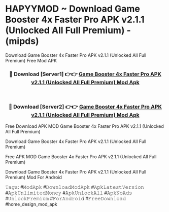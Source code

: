 # HAPYYMOD ~ Download Game Booster 4x Faster Pro APK v2.1.1 (Unlocked All Full Premium) - (mipds)
Download Game Booster 4x Faster Pro APK v2.1.1 (Unlocked All Full Premium) Free Mod APK

<div align="center">
<h3>🔴 Download [Server1] 👉👉 <a href="https://apk-comot.site?title=Game_Booster_4x_Faster_Pro_APK_v2.1.1_(Unlocked_All_Full_Premium)">Game Booster 4x Faster Pro APK v2.1.1 (Unlocked All Full Premium) Mod Apk</a></h3><br>

<h3>🔴 Download [Server2] 👉👉 <a href="https://apk-comot.site?title=Game_Booster_4x_Faster_Pro_APK_v2.1.1_(Unlocked_All_Full_Premium)">Game Booster 4x Faster Pro APK v2.1.1 (Unlocked All Full Premium) Mod Apk</a></h3>
</div>


Free Download APK MOD Game Booster 4x Faster Pro APK v2.1.1 (Unlocked All Full Premium)

Download Game Booster 4x Faster Pro APK v2.1.1 (Unlocked All Full Premium) 

Free APK MOD Game Booster 4x Faster Pro APK v2.1.1 (Unlocked All Full Premium) 

Download Game Booster 4x Faster Pro APK v2.1.1 (Unlocked All Full Premium) Mod For Android

𝚃𝚊𝚐𝚜: #𝙼𝚘𝚍𝙰𝚙𝚔 #𝙳𝚘𝚠𝚗𝚕𝚘𝚊𝚍𝙼𝚘𝚍𝙰𝚙𝚔 #𝙰𝚙𝚔𝙻𝚊𝚝𝚎𝚜𝚝𝚅𝚎𝚛𝚜𝚒𝚘𝚗 #𝙰𝚙𝚔𝚄𝚗𝚕𝚒𝚖𝚒𝚝𝚎𝚍𝙼𝚘𝚗𝚎𝚢 #𝙰𝚙𝚔𝚄𝚗𝚕𝚘𝚌𝚔𝙰𝚕𝚕 #𝙰𝚙𝚔𝙽𝚘𝙰𝚍𝚜 #𝚄𝚗𝚕𝚘𝚌𝚔𝙿𝚛𝚎𝚖𝚒𝚞𝚖 #𝙵𝚘𝚛𝙰𝚗𝚍𝚛𝚘𝚒𝚍 #𝙵𝚛𝚎𝚎𝙳𝚘𝚠𝚗𝚕𝚘𝚊𝚍 #home_design_mod_apk